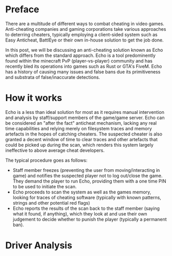 # Preface
There are a multitude of different ways to combat cheating in video games. Anti-cheating companies and gaming corporations take various approaches to deterring cheaters, typically employing a client-sided system such as Easy Anticheat, BattlEye or their own in-house solution to get the job done.

In this post, we will be discussing an anti-cheating solution known as Echo which differs from the standard approach. Echo is a tool predominently found within the minecraft PvP (player-vs-player) community and has recently bled its operations into games such as Rust or GTA's FiveM. Echo has a history of causing many issues and false bans due its primitiveness and substrata of false/inaccurate detections.

# How it works
Echo is a less than ideal solution for most as it requires manual intervention and analysis by staff/support members of the game/game server. Echo can be considered an "after the fact" anticheat mechanism, lacking any real time capabilities and relying merely on filesystem traces and memory artefacts in the hopes of catching cheaters. The suspected cheater is also granted a decent window of time to clear traces and other artefacts that could be picked up during the scan, which renders this system largely ineffective to above average cheat developers.

The typical procedure goes as follows:
 - Staff member freezes (preventing the user from moving/interacting in game) and notifies the suspected player not to log out/close the game. They demand the player to run Echo, providing them with a one time PIN to be used to initiate the scan.
 - Echo proceeds to scan the system as well as the games memory, looking for traces of cheating software (typically with known patterns, strings and other potential red flags)
 - Echo reports the results of the scan back to the staff member (saying what it found, if anything), which they look at and use their own judgement to decide whether to punish the player (typically a permanent ban).

# Driver Analysis
